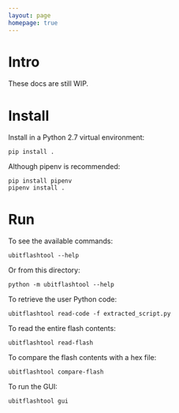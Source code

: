 ```yaml
---
layout: page
homepage: true
---
```


# Intro

These docs are still WIP.


# Install

Install in a Python 2.7 virtual environment:

```
pip install .
```

Although pipenv is recommended:

```
pip install pipenv
pipenv install .
```

# Run

To see the available commands:
```
ubitflashtool --help
```

Or from this directory:

```
python -m ubitflashtool --help
```

To retrieve the user Python code:
```
ubitflashtool read-code -f extracted_script.py
```

To read the entire flash contents:
```
ubitflashtool read-flash
```

To compare the flash contents with a hex file:
```
ubitflashtool compare-flash
```

To run the GUI:
```
ubitflashtool gui
```
